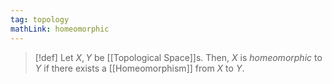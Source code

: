 ```yaml
---
tag: topology
mathLink: homeomorphic
---
```

>[!def]
>Let $X,Y$ be [[Topological Space]]s. Then, $X$ is *homeomorphic* to $Y$ if there exists a [[Homeomorphism]] from $X$ to $Y$.

